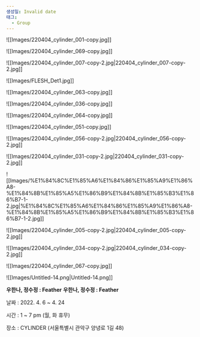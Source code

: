 ```yaml
---
생성일: Invalid date
태그:
  - Group
---
```

  

  

![[Images/220404_cylinder_001-copy.jpg]]

  

  


![[Images/220404_cylinder_069-copy.jpg]]

  

  


![[Images/220404_cylinder_007-copy-2.jpg|220404_cylinder_007-copy-2.jpg]]

  

  


![[Images/FLESH_Det1.jpg]]

  

  


![[Images/220404_cylinder_063-copy.jpg]]

  

  


![[Images/220404_cylinder_036-copy.jpg]]

  

  


![[Images/220404_cylinder_064-copy.jpg]]

  

  


![[Images/220404_cylinder_051-copy.jpg]]

  

  


![[Images/220404_cylinder_056-copy-2.jpg|220404_cylinder_056-copy-2.jpg]]

  

  


![[Images/220404_cylinder_031-copy-2.jpg|220404_cylinder_031-copy-2.jpg]]

  

  


![[Images/%E1%84%8C%E1%85%A6%E1%84%86%E1%85%A9%E1%86%A8-%E1%84%8B%E1%85%A5%E1%86%B9%E1%84%8B%E1%85%B3%E1%86%B7-1-2.jpg|%E1%84%8C%E1%85%A6%E1%84%86%E1%85%A9%E1%86%A8-%E1%84%8B%E1%85%A5%E1%86%B9%E1%84%8B%E1%85%B3%E1%86%B7-1-2.jpg]]

  

  


![[Images/220404_cylinder_005-copy-2.jpg|220404_cylinder_005-copy-2.jpg]]

  

  


![[Images/220404_cylinder_034-copy-2.jpg|220404_cylinder_034-copy-2.jpg]]

  

  


![[Images/220404_cylinder_067-copy.jpg]]

  

  


![[Images/Untitled-14.png|Untitled-14.png]]

**우한나, 정수정 : Feather**
**우한나, 정수정 : Feather**

  

날짜 : 2022. 4. 6 ~ 4. 24

시간 : 1 ~ 7 pm (월, 화 휴무)

장소 : CYLINDER (서울특별시 관악구 양녕로 1길 48)